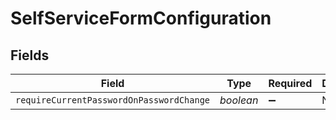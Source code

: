 # SelfServiceFormConfiguration


## Fields

| Field                                    | Type                                     | Required                                 | Description                              |
| ---------------------------------------- | ---------------------------------------- | ---------------------------------------- | ---------------------------------------- |
| `requireCurrentPasswordOnPasswordChange` | *boolean*                                | :heavy_minus_sign:                       | N/A                                      |